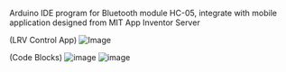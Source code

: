 Arduino IDE program for Bluetooth module HC-05, integrate with mobile application designed from MIT App Inventor Server

(LRV Control App)
![Image](https://github.com/user-attachments/assets/3277289d-9afd-4f01-9ab5-cdf231255a96)

(Code Blocks)
![image](https://github.com/user-attachments/assets/1696e28f-2ce5-48df-8822-3d9fcb7d4a16)
![image](https://github.com/user-attachments/assets/0fb5f7a7-4782-445f-af1b-e4b36694512b)


